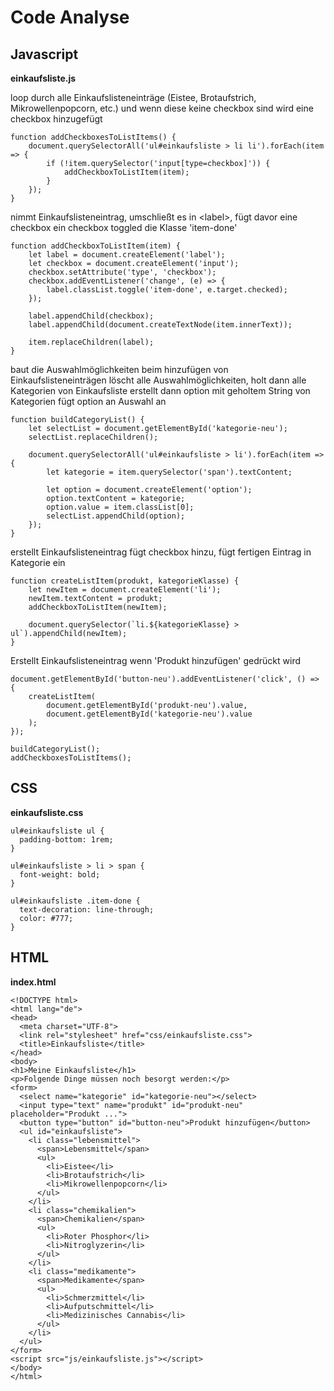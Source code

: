 # Code Analyse

## Javascript

**einkaufsliste.js**

loop durch alle Einkaufslisteneinträge (Eistee, Brotaufstrich, Mikrowellenpopcorn, etc.) und wenn diese keine checkbox sind wird eine checkbox hinzugefügt
```
function addCheckboxesToListItems() {  
    document.querySelectorAll('ul#einkaufsliste > li li').forEach(item => {  
        if (!item.querySelector('input[type=checkbox]')) {  
            addCheckboxToListItem(item);  
        }  
    });  
}
```

nimmt Einkaufslisteneintrag, umschließt es in \<label\>, fügt davor eine checkbox ein checkbox toggled die Klasse 'item-done'
```
function addCheckboxToListItem(item) {  
    let label = document.createElement('label');  
    let checkbox = document.createElement('input');  
    checkbox.setAttribute('type', 'checkbox');  
    checkbox.addEventListener('change', (e) => {  
        label.classList.toggle('item-done', e.target.checked);  
    });  
  
    label.appendChild(checkbox);  
    label.appendChild(document.createTextNode(item.innerText));  
  
    item.replaceChildren(label);  
}
```

baut die Auswahlmöglichkeiten beim hinzufügen von Einkaufslisteneinträgen löscht alle Auswahlmöglichkeiten, holt dann alle Kategorien von Einkaufsliste erstellt dann option mit geholtem String von Kategorien fügt option an Auswahl an
```
function buildCategoryList() {  
    let selectList = document.getElementById('kategorie-neu');  
    selectList.replaceChildren();  
  
    document.querySelectorAll('ul#einkaufsliste > li').forEach(item => {  
        let kategorie = item.querySelector('span').textContent;  
  
        let option = document.createElement('option');  
        option.textContent = kategorie;  
        option.value = item.classList[0];  
        selectList.appendChild(option);  
    });  
}
```

erstellt Einkaufslisteneintrag fügt checkbox hinzu, fügt fertigen Eintrag in Kategorie ein  
```
function createListItem(produkt, kategorieKlasse) {  
    let newItem = document.createElement('li');  
    newItem.textContent = produkt;  
    addCheckboxToListItem(newItem);  
  
    document.querySelector(`li.${kategorieKlasse} > ul`).appendChild(newItem);  
}
```
  
Erstellt Einkaufslisteneintrag wenn 'Produkt hinzufügen' gedrückt wird
```
document.getElementById('button-neu').addEventListener('click', () => {  
    createListItem(  
        document.getElementById('produkt-neu').value,  
        document.getElementById('kategorie-neu').value  
    );  
});  
  
buildCategoryList();  
addCheckboxesToListItems();
```

## CSS

**einkaufsliste.css**

```
ul#einkaufsliste ul {  
  padding-bottom: 1rem;  
}  
  
ul#einkaufsliste > li > span {  
  font-weight: bold;  
}  
  
ul#einkaufsliste .item-done {  
  text-decoration: line-through;  
  color: #777;  
}
```

## HTML

**index.html**

```
<!DOCTYPE html>  
<html lang="de">  
<head>  
  <meta charset="UTF-8">  
  <link rel="stylesheet" href="css/einkaufsliste.css">  
  <title>Einkaufsliste</title>  
</head>  
<body>  
<h1>Meine Einkaufsliste</h1>  
<p>Folgende Dinge müssen noch besorgt werden:</p>  
<form>  
  <select name="kategorie" id="kategorie-neu"></select>  
  <input type="text" name="produkt" id="produkt-neu" placeholder="Produkt ...">  
  <button type="button" id="button-neu">Produkt hinzufügen</button>  
  <ul id="einkaufsliste">  
    <li class="lebensmittel">  
      <span>Lebensmittel</span>  
      <ul>  
        <li>Eistee</li>  
        <li>Brotaufstrich</li>  
        <li>Mikrowellenpopcorn</li>  
      </ul>  
    </li>  
    <li class="chemikalien">  
      <span>Chemikalien</span>  
      <ul>  
        <li>Roter Phosphor</li>  
        <li>Nitroglyzerin</li>  
      </ul>  
    </li>  
    <li class="medikamente">  
      <span>Medikamente</span>  
      <ul>  
        <li>Schmerzmittel</li>  
        <li>Aufputschmittel</li>  
        <li>Medizinisches Cannabis</li>  
      </ul>  
    </li>  
  </ul>  
</form>  
<script src="js/einkaufsliste.js"></script>  
</body>  
</html>
```